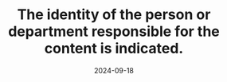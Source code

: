 ---
N: '109'
Rubrique: Identification et contact
title: The identity of the person or department responsible for the content is indicated.
abstract: 
categories: ["Identification and contact"]
agrege: O4109-E020
opquast: '4 109'
indiceebook: '20'
description: "Rule n° 020"
before: "019"
weight: "020"
after: "021"
actif: '1'
layout: rules
date: 2024-09-18
tags: ["", ""]
objectif: ["", ""]
Meo: [""]
Controle: [""
]
epubcheck: 
ace: 
humancheck: true
Source: ["Opquast"]
Referentiel: [""]
steps: ["", ""]
---